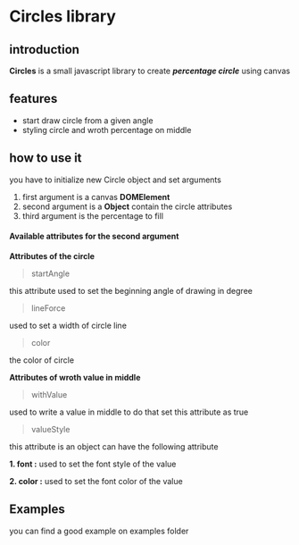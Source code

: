 Circles library
===============

introduction
------------
**Circles** is a small javascript library to create **_percentage circle_** using canvas

features
--------
* start draw circle from a given angle
* styling circle and wroth percentage on middle

how to use it
-------------
you have to initialize new Circle object and set arguments
1. first argument is a canvas **DOMElement**
2. second argument is a **Object** contain the circle attributes
3. third argument is the percentage to fill

#### Available attributes for the second argument
**Attributes of the circle**
> startAngle

this attribute used to set the beginning angle of drawing in degree
> lineForce

used to set a width of circle line
> color

the color of circle

**Attributes of wroth value in middle**

>withValue

used to write a value in middle to do that set this attribute as true

>valueStyle

this attribute is an object can have the following attribute

**1. font :**
used to set the font style of the value

**2. color :**
used to set the font color of the value

Examples
--------
you can find a good example on examples folder
